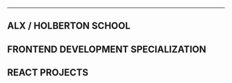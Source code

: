 -------------------------------------------------
ALX / HOLBERTON SCHOOL 
------------------------------------------------
FRONTEND DEVELOPMENT SPECIALIZATION
------------------------------------------------
REACT PROJECTS
------------------------------------------------
